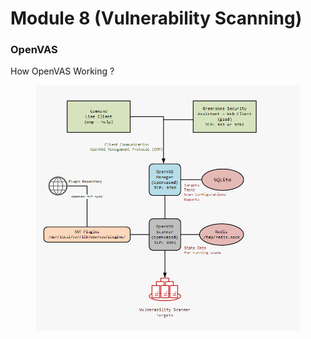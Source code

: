 # Module 8 (Vulnerability Scanning)

### OpenVAS <a href="#openvas-overview" id="openvas-overview"></a>

How OpenVAS Working ?

<figure><img src="../.gitbook/assets/image.png" alt=""><figcaption></figcaption></figure>


